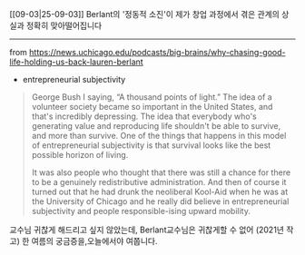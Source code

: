 [[09-03|25-09-03]]
Berlant의 '정동적 소진'이 제가 창업 과정에서 겪은 관계의 상실과 정확히 맞아떨어집니다


---

from https://news.uchicago.edu/podcasts/big-brains/why-chasing-good-life-holding-us-back-lauren-berlant
- entrepreneurial subjectivity

> George Bush I saying, “A thousand points of light.” The idea of a volunteer society became so important in the United States, and that's incredibly depressing. The idea that everybody who's generating value and reproducing life shouldn't be able to survive, and more than survive. One of the things that happens in this model of entrepreneurial subjectivity is that survival looks like the best possible horizon of living.
> 
> It was also people who thought that there was still a chance for there to be a genuinely redistributive administration. And then of course it turned out that he had drunk the neoliberal Kool-Aid when he was at the University of Chicago and he really did believe in entrepreneurial subjectivity and people responsible-ising upward mobility. 

교수님 귀찮게 해드리고 싶지 않았는데, Berlant교수님은 귀찮게할 수 없어 (2021년 작고) 한 여름의 궁금증을,오늘에서야 여쭙니다.